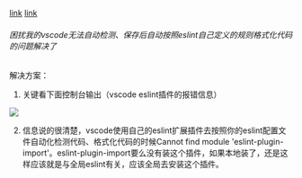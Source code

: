 [link]([vscode保存、自动按照eslint规范格式化代码设置](https://www.haorooms.com/post/vscode_eslint))
[link](https://www.jianshu.com/p/69bfcb95b8d7)

###### 困扰我的vscode无法自动检测、保存后自动按照eslint自己定义的规则格式化代码的问题解决了

解决方案：

1. 关键看下面控制台输出（vscode eslint插件的报错信息）
<img src='https://note.youdao.com/yws/api/personal/file/1095CFDB07874BEAB0487ECC865683AB?method=download&shareKey=2bab3b762975d1dd8aed53766f71ce92'>

2. 信息说的很清楚，vscode使用自己的eslint扩展插件去按照你的eslint配置文件自动化检测代码、格式化代码的时候Cannot find module 'eslint-plugin-import'。eslint-plugin-import要么没有装这个插件，如果本地装了，还是这样应该就是与全局eslint有关，应该全局去安装这个插件。